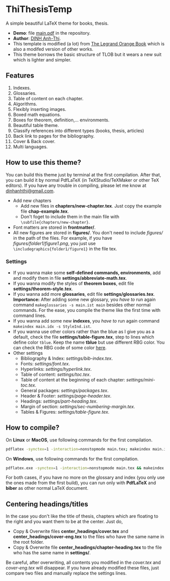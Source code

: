 # ThiThesisTemp

A simple beautiful LaTeX theme for books, thesis. 

- **Demo**: file [main.pdf](https://github.com/dinhanhthi/ThiThesisTemp/blob/master/main.pdf) in the repository.
- **Author**: [DINH Anh-Thi](http://dinhanhthi.com "Thi's personal website").
- This template is modified (a lot) from [The Legrand Orange Book](https://www.latextemplates.com/template/the-legrand-orange-book) which is also a modifed version of other works.
- This theme borrows the basic structure of TLOB but it wears a new suit which is lighter and simpler.

## Features

1. Indexes.
2. Glossaries.
3. Table of content on each chapter.
4. Algorithms.
5. Flexibly inserting images.
6. Boxed math equations.
7. Boxes for theorem, definition,... environments.
8. Beautiful table theme.
9. Classify references into different types (books, thesis, articles)
10. Back link to pages for the bibliography.
11. Cover & Back cover. 
12. Multi languages.

## How to use this theme?

You can build this theme just by terminal at the first compilation. After that, you can build it by normal PdfLaTeX (in TeXStudio/TeXMaker or other TeX editors). If you have any trouble in compiling, please let me know at [dinhanhthi@gmail.com](mailto:dinhanhthi@gmail.com).

- Add new chapters
	- Add new files in **chapters/new-chapter.tex**. Just copy the example file **chap-example.tex**.
	- Don't foget to include them in the main file with `\subfile{chapters/new-chapter}`.
- Font matters are stored in **frontmatter/**.
- All new figures are stored in **figures/**. You don't need to include *figures/* in the path of the files. For example, if you have *figures/folder1/figure1.png*, you just use `\includegraphics{folder1/figure1}` in the file tex.

### Settings

- If you wanna make some **self-defined commands, environments**, add and modify them in file **settings/abbreviate-math.tex**.
- If you wanna modify the styles of **theorem boxes**, edit file **settings/theorem-style.tex**.
- If you wanna add more **glossaries**, edit file **settings/glossaries.tex**. **Importance:** After adding some new glossary, you *have to* run again command `makeglossaries -s main.ist main` besides other normal commands. For the ease, you compile the theme like the first time with command lines.
- If you wanna add some new **indexes**, you *have to* run again command `makeindex main.idx -s StyleInd.ist`.
- If you wanna use other colors rather than the blue as I give you as a default, check the file **settings/table-figure.tex**, step to lines which define color `tblue`. Keep the name **tblue** but use different RBG color. You can check the RBG code of some color [here](https://www.w3schools.com/colors/colors_rgb.asp).
- Other settings
	- Bibliography & Index: *settings/bib-index.tex*.
	- Fonts: *settings/font.tex*.
	- Hyperlinks: *settings/hyperlink.tex*.
	- Table of content: *settings/toc.tex*.
	- Table of content at the beginning of each chapter: *settings/mini-toc.tex*.
	- General packages: *settings/packages.tex*.
	- Header & Footer: *settings/page-header.tex*.
	- Headings: *settings/part-heading.tex*.
	- Margin of section: *settings/sec-numbering-margin.tex*.
	- Tables & Figures: *settings/table-figure.tex*.


## How to compile?

On **Linux** or **MacOS**, use following commands for the first compilation.

~~~ bash
pdflatex -synctex=1 -interaction=nonstopmode main.tex; makeindex main.idx -s StyleInd.ist; makeglossaries -s main.ist main; biber main; pdflatex -synctex=1 -interaction=nonstopmode main.tex; pdflatex -synctex=1 -interaction=nonstopmode main.tex
~~~

On **Windows**, use following commands for the first compilation.

~~~ bash
pdflatex.exe -synctex=1 -interaction=nonstopmode main.tex && makeindex.exe main.idx -s StyleInd.ist && makeglossaries.exe -s main.ist main && biber.exe main && pdflatex.exe -synctex=1 -interaction=nonstopmode main.tex && pdflatex.exe -synctex=1 -interaction=nonstopmode main.tex
~~~

For both cases, if you have no more on the glossary and index (you only use the ones made from the first build), you can run only with **PdfLaTeX** and **biber** as other normal LaTeX document.

## Centering headings/titles

In the case you don't like the title of thesis, chapters which are floating to the right and you want them to be at the center. Just do, 

- Copy & Overwrite files **center_headings/cover.tex** and **center_headings/cover-eng.tex** to the files who have the same name in the root folder. 
- Copy & Overwrite file **center_headings/chapter-heading.tex** to the file who has the same name in **settings/**.

Be careful, after overwriting, all contents you modified in the *cover.tex* and *cover-eng.tex* will disappear. If you have already modified these files, just compare two files and manually replace the settings lines.